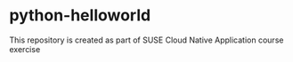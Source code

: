 # python-helloworld
This repository is created as part of SUSE Cloud Native Application course exercise

